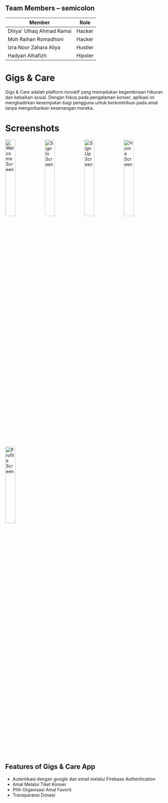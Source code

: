 ## Team Members – semicolon
| Member    | Role    |
|------------|------------|
| Dhiya' Ulhaq Ahmad Ramsi   | Hacker      | 
| Moh Raihan Romadhoni    | Hacker     |
| Izra Noor Zahara Aliya    | Hustler     |
| Hadyan Alhafizh    | Hipster    |

# Gigs & Care
Gigs & Care adalah platform inovatif yang memadukan kegembiraan hiburan dan kebaikan sosial. Dengan fokus pada pengalaman konser, aplikasi ini menghadirkan kesempatan bagi pengguna untuk berkontribusi pada amal tanpa mengorbankan kesenangan mereka.

# Screenshots
<img src="https://i.imgur.com/ZOlt8Rd.jpeg" width="25%" height="25%" alt="Welcome Screen"/><img src="https://i.imgur.com/5IzqpfH.jpeg" width="25%" height="25%" alt="Sign In Screen"/><img src="https://i.imgur.com/Al1HPEw.jpeg" width="25%" height="25%" alt="Sign Up Screen"/><img src="https://i.imgur.com/pPoS0BY.jpeg" width="25%" height="25%" alt="Home Screen"/><img src="https://i.imgur.com/cloCVPt.jpeg" width="25%" height="25%" alt="Profile Screen"/>

## Features of Gigs & Care App
- Autentikasi dengan google dan email melalui Firebase Authentication
- Amal Melalui Tiket Konser
- Pilih Organisasi Amal Favorit
- Transparansi Donasi
